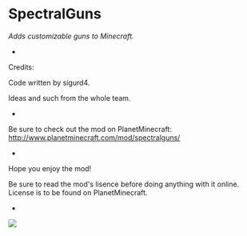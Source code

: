 # SpectralGuns #
*Adds customizable guns to Minecraft.*

-

Credits:

Code written by sigurd4.

Ideas and such from the whole team.

-

Be sure to check out the mod on PlanetMinecraft: http://www.planetminecraft.com/mod/spectralguns/

-

Hope you enjoy the mod!

Be sure to read the mod's lisence before doing anything with it online. License is to be found on PlanetMinecraft.

-

![](http://i.imgur.com/B2cqUh2.png)
